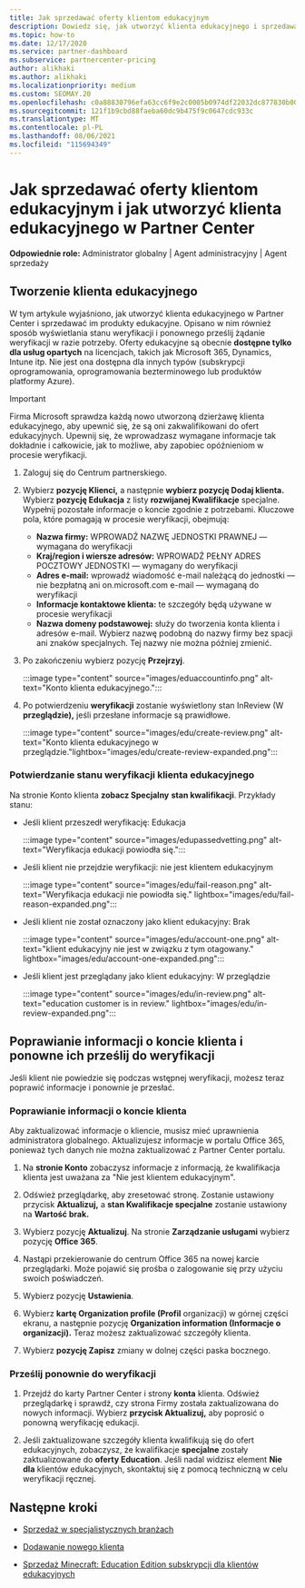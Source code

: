 ```yaml
---
title: Jak sprzedawać oferty klientom edukacyjnym
description: Dowiedz się, jak utworzyć klienta edukacyjnego i sprzedawać im oferty w Partner Center. Obejmuje potwierdzenie stanu weryfikacji dla klienta edukacyjnego.
ms.topic: how-to
ms.date: 12/17/2020
ms.service: partner-dashboard
ms.subservice: partnercenter-pricing
author: alikhaki
ms.author: alikhaki
ms.localizationpriority: medium
ms.custom: SEOMAY.20
ms.openlocfilehash: c0a88830796efa63cc6f9e2c0005b0974df22032dc877830b002527bced3a426
ms.sourcegitcommit: 121f1b9cbd88faeba60dc9b475f9c0647cdc933c
ms.translationtype: MT
ms.contentlocale: pl-PL
ms.lasthandoff: 08/06/2021
ms.locfileid: "115694349"
---
```

# <a name="how-to-sell-offers-to-education-customers-and-how-to-create-an-education-customer-in-partner-center"></a>Jak sprzedawać oferty klientom edukacyjnym i jak utworzyć klienta edukacyjnego w Partner Center

**Odpowiednie role:** Administrator globalny | Agent administracyjny | Agent sprzedaży

## <a name="create-an-education-customer"></a>Tworzenie klienta edukacyjnego

W tym artykule wyjaśniono, jak utworzyć klienta edukacyjnego w Partner Center i sprzedawać im produkty edukacyjne. Opisano w nim również sposób wyświetlania stanu weryfikacji i ponownego prześlij żądanie weryfikacji w razie potrzeby. Oferty edukacyjne są obecnie **dostępne tylko dla usług opartych** na licencjach, takich jak Microsoft 365, Dynamics, Intune itp. Nie jest ona dostępna dla innych typów (subskrypcji oprogramowania, oprogramowania bezterminowego lub produktów platformy Azure).

> [!IMPORTANT]
> Firma Microsoft sprawdza każdą nowo utworzoną dzierżawę klienta edukacyjnego, aby upewnić się, że są oni zakwalifikowani do ofert edukacyjnych.  Upewnij się, że wprowadzasz wymagane informacje tak dokładnie i całkowicie, jak to możliwe, aby zapobiec opóźnieniom w procesie weryfikacji.

1. Zaloguj się do Centrum partnerskiego.

2. Wybierz **pozycję Klienci,** a następnie **wybierz pozycję Dodaj klienta.** Wybierz **pozycję Edukacja** z listy **rozwijanej Kwalifikacje** specjalne.  Wypełnij pozostałe informacje o koncie zgodnie z potrzebami.  Kluczowe pola, które pomagają w procesie weryfikacji, obejmują:

   - **Nazwa firmy:** WPROWADŹ NAZWĘ JEDNOSTKI PRAWNEJ — wymagana do weryfikacji
   - **Kraj/region i wiersze adresów:** WPROWADŹ PEŁNY ADRES POCZTOWY JEDNOSTKI — wymagany do weryfikacji
   - **Adres e-mail:** wprowadź wiadomość e-mail należącą do jednostki — nie bezpłatną ani on.microsoft.com e-mail — wymaganą do weryfikacji
   - **Informacje kontaktowe klienta:** te szczegóły będą używane w procesie weryfikacji
   - **Nazwa domeny podstawowej:** służy do tworzenia konta klienta i adresów e-mail.  Wybierz nazwę podobną do nazwy firmy bez spacji ani znaków specjalnych.  Tej nazwy nie można później zmienić.

3. Po zakończeniu wybierz pozycję **Przejrzyj**.

   :::image type="content" source="images/eduaccountinfo.png" alt-text="Konto klienta edukacyjnego.":::

4. Po potwierdzeniu **weryfikacji** zostanie wyświetlony stan InReview (W **przeglądzie),** jeśli przesłane informacje są prawidłowe. 

    :::image type="content" source="images/edu/create-review.png" alt-text="Konto klienta edukacyjnego w przeglądzie."lightbox="images/edu/create-review-expanded.png":::

### <a name="confirm-your-education-customers-verification-status"></a>Potwierdzanie stanu weryfikacji klienta edukacyjnego

Na stronie Konto klienta **zobacz Specjalny** **stan kwalifikacji**.
Przykłady stanu:

- Jeśli klient przeszedł weryfikację: Edukacja

   :::image type="content" source="images/edupassedvetting.png" alt-text="Weryfikacja edukacji powiodła się.":::

- Jeśli klient nie przejdzie weryfikacji: nie jest klientem edukacyjnym

   :::image type="content" source="images/edu/fail-reason.png" alt-text="Weryfikacja edukacji nie powiodła się." lightbox="images/edu/fail-reason-expanded.png":::

- Jeśli klient nie został oznaczony jako klient edukacyjny: Brak

   :::image type="content" source="images/edu/account-one.png" alt-text="klient edukacyjny nie jest w związku z tym otagowany." lightbox="images/edu/account-one-expanded.png":::

- Jeśli klient jest przeglądany jako klient edukacyjny: W przeglądzie

    :::image type="content" source="images/edu/in-review.png" alt-text="education customer is in review." lightbox="images/edu/in-review-expanded.png":::

## <a name="correct-the-customer-account-info-and-resubmit-for-verification"></a>Poprawianie informacji o koncie klienta i ponowne ich prześlij do weryfikacji

Jeśli klient nie powiedzie się podczas wstępnej weryfikacji, możesz teraz poprawić informacje i ponownie je przesłać.

### <a name="correct-the-customer-account-information"></a>Poprawianie informacji o koncie klienta

Aby zaktualizować informacje o kliencie, musisz mieć uprawnienia administratora globalnego. Aktualizujesz informacje w portalu Office 365, ponieważ tych danych nie można zaktualizować z Partner Center portalu.

1. Na **stronie Konto** zobaczysz informacje z informacją, że kwalifikacja klienta jest uważana za "Nie jest klientem edukacyjnym".

2. Odśwież przeglądarkę, aby zresetować stronę. Zostanie ustawiony przycisk **Aktualizuj,** a **stan Kwalifikacje specjalne** zostanie ustawiony na **Wartość brak.**

3. Wybierz pozycję **Aktualizuj**. Na stronie **Zarządzanie usługami** wybierz pozycję **Office 365**.

4. Nastąpi przekierowanie do centrum Office 365 na nowej karcie przeglądarki. Może pojawić się prośba o zalogowanie się przy użyciu swoich poświadczeń.

5. Wybierz pozycję **Ustawienia**.

6. Wybierz **kartę Organization profile (Profil** organizacji) w górnej części ekranu, a następnie pozycję **Organization information (Informacje o organizacji).** Teraz możesz zaktualizować szczegóły klienta.

7. Wybierz **pozycję Zapisz** zmiany w dolnej części paska bocznego.  

### <a name="resubmit-for-verification"></a>Prześlij ponownie do weryfikacji

1. Przejdź do karty Partner Center i strony **konta** klienta. Odśwież przeglądarkę i sprawdź, czy strona Firmy została zaktualizowana do nowych informacji. Wybierz **przycisk Aktualizuj,** aby poprosić o ponowną weryfikację edukacji.

2. Jeśli zaktualizowane szczegóły klienta kwalifikują się do ofert edukacyjnych, zobaczysz, że kwalifikacje **specjalne** zostały zaktualizowane do **oferty Education**. Jeśli nadal widzisz element **Nie dla** klientów edukacyjnych, skontaktuj się z pomocą techniczną w celu weryfikacji ręcznej.

## <a name="next-steps"></a>Następne kroki

- [Sprzedaż w specjalistycznych branżach](get-special-pricing-for-offers.md)

- [Dodawanie nowego klienta](add-a-new-customer.md)

- [Sprzedaż Minecraft: Education Edition subskrypcji dla klientów edukacyjnych](minecraft-subscriptions.md)
